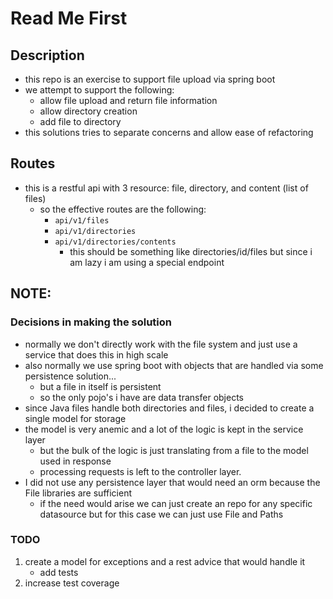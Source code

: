 # Read Me First

## Description
- this repo is an exercise to support file upload via spring boot
- we attempt to support the following:
  - allow file upload and return file information
  - allow directory creation
  - add file to directory
- this solutions tries to separate concerns and allow ease of refactoring

## Routes
- this is a restful api with 3 resource: file, directory, and content (list of files)
  - so the effective routes are the following:
    - `api/v1/files`
    - `api/v1/directories`
    - `api/v1/directories/contents`
      - this should be something like directories/id/files but since i am lazy i am using a special endpoint
## NOTE:
### Decisions in making the solution
- normally we don't directly work with the file system and just use a service that does this in high scale
- also normally we use spring boot with objects that are handled via some persistence solution...
  - but a file in itself is persistent 
  - so the only pojo's i have are data transfer objects
- since Java files handle both directories and files, i decided to create a single model for storage
- the model is very anemic and a lot of the logic is kept in the service layer
  - but the bulk of the logic is just translating from a file to the model used in response
  - processing requests is left to the controller layer.
- I did not use any persistence layer that would need an orm because the File libraries are sufficient
  - if the need would arise we can just create an repo for any specific datasource but for this case we can just use File and Paths

### TODO
1. create a model for exceptions and a rest advice that would handle it
   - add tests
2. increase test coverage
